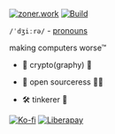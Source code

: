 [![zoner.work][badge_z]][sharkey]<a rel="me" href="https://zoner.work/@d"></a> [![Build][badge_w]][workflow]

[badge_z]: https://img.shields.io/badge/zoner.work%20-F1007E.svg?e&logo=activitypub&logoColor=white
[sharkey]: https://zoner.work/@d

[badge_w]: https://img.shields.io/github/actions/workflow/status/dzhira/dzhira/ci.yml?branch=main
[workflow]: https://github.com/dzhira/dzhira/actions?query=workflow%3A%22penrose%22

`/ˈdʒiːrə/` - [pronouns](https://pronouns.cc/@dzhr)

making computers worse™

-  🔰 crypto(graphy) 🔐

-  🔮 open sourceress 🧙‍♀️

-  🛠️ tinkerer 💾

[![Ko-fi][badge_k]][kofi] [![Liberapay][badge_l]][liberapay]

[badge_k]: https://img.shields.io/badge/Ko--fi%20-4e4e50.svg?e&logo=kofi&logoColor=FF6433
[kofi]: https://ko-fi.com/I3I8WM9Q1

[badge_l]: https://img.shields.io/badge/Liberapay%20-4e4e50.svg?e&logo=liberapay
[liberapay]: https://liberapay.com/dzhr/donate
